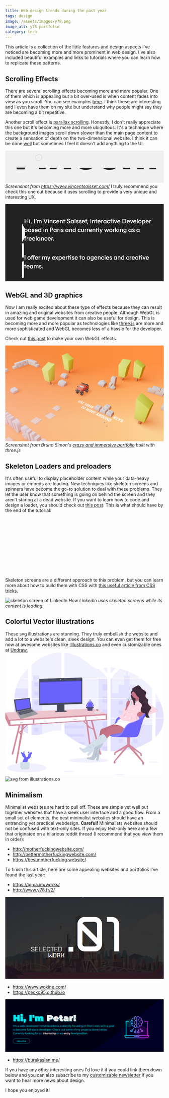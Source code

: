 ```yaml
---
title: Web design trends during the past year
tags: design
image: /assets/images/y78.png
image_alt: y78 portfolio
category: tech
---
```

This article is a collection of the little features and design aspects I've noticed are becoming more and more prominent in web design. I've also included beautiful examples and links to tutorials where you can learn how to replicate these patterns.

## Scrolling Effects
There are several scrolling effects becoming more and more popular. One of them which is appealing but a bit over-used is when content fades into view as you scroll. You can see examples <a href="https://michalsnik.github.io/aos/" target="_blank" rel="noopener">here</a>. I think these are interesting and I even have them on my site but understand why people might say they are becoming a bit repetitive.

Another scroll effect is [parallax scrolling](https://www.w3schools.com/howto/howto_css_parallax.asp). Honestly, I don't really appreciate this one but it's becoming more and more ubiquitous. It's a technique where the background images scroll down slower than the main page content to create a sensation of depth on the two-dimensional website.
I think it can be done <a href="https://davideperozzi.com/" target="_blank" rel="noopener">well</a> but sometimes I feel it doesn't add anything to the UI.

![vincent saisset portfolio](/assets/images/vinc.png)
_Screenshot from <a href="https://www.vincentsaisset.com/" target="_blank" rel="noopener">https://www.vincentsaisset.com/</a>_
I truly recommend you check this one out because it uses scrolling to provide a very unique and interesting UX.

![vincent saisset portfolio](/assets/images/vinc2.png)

## WebGL and 3D graphics
Now I am really excited about these type of effects because they can result in amazing and original websites from creative people. Although WebGL is used for web game development it can also be useful for design. 
This is becoming more and more popular as technologies like <a href="https://threejs.org/" target="_blank" rel="noopener">three.js</a> are more and more sophisticated and WebGL becomes less of a hassle for the developer.

Check out <a href="https://code.tutsplus.com/tutorials/webgl-with-threejs-basics--net-35688" target="_blank" rel="noopener">this post</a> to make your own WebGL effects.

![bruno simon portfolio](/assets/images/bruno.png)
_Screenshot from Bruno Simon's <a target="_blank" rel="noopener" href="https://bruno-simon.com">crazy and immersive portfolio</a> built with three.js_

## Skeleton Loaders and preloaders
It's often useful to display placeholder content while your data-heavy images or embeds are loading. New techniques like skeleton screens and spinners have become the go-to solution to deal with these problems. 
They let the user know that something is going on behind the screen and they aren't staring at a dead website.
If you want to learn how to code and design a loader, you should check out [this post](https://uzpg.me/2019/09/22/design-preloader.html). This is what should have by the end of the tutorial:
<pre><code>

<div id="loader">
  <div id="uno" class="circles"></div>
  <div id="dos" class="circles"></div>
  <div id="tres" class="circles"></div>
</div>
<div id="content">
</div>
</code></pre>
Skeleton screens are a different approach to this problem, but you can learn more about how to build them with CSS with <a href="https://css-tricks.com/building-skeleton-screens-css-custom-properties/" target="_blank" rel="noopener">this useful article from CSS tricks.</a>

![skeleton screen of LinkedIn](https://external-content.duckduckgo.com/iu/?u=https%3A%2F%2Fcdn-images-1.medium.com%2Fmax%2F1200%2F1*jsSAlA0PhcXbrHflQDny9A.png&f=1&nofb=1)
_How LinkedIn uses skeleton screens while its content is loading._

## Colorful Vector Illustrations
These svg illustrations are stunning. They truly embellish the website and add a lot to a website's clean, sleek design. You can even get them for free now at awesome websites like <a href="https://illlustrations.co/" target="_blank" rel="noopener">Illlustrations.co</a> and even customizable ones at <a href="https://undraw.co/" target="_blank" rel="noopener">Undraw.</a>
![svg illustration from undraw](/assets/images/designer-life.svg)
![svg from illustrations.co](https://illlustrations.co/static/91f9aa360159f6dc3c1288a297581448/af144/day70-designer-fav-tool-wacom.png)

## Minimalism 
Minimalist websites are hard to pull off. These are simple yet well put together websites that have a sleek user interface and a good flow. From a small set of elements, the best minimalist websites should have an entrancing yet practical webdesign. **Careful!** Minimalists websites should not be confused with text-only sites. If you enjoy text-only here are a few that originated on a hilarious reddit thread (I recommend that you view them in order):
- <a href="http://motherfuckingwebsite.com/" target="_blank" rel="noopener">http://motherfuckingwebsite.com/</a>
- <a href="http://bettermotherfuckingwebsite.com/" target="_blank" rel="noopener">http://bettermotherfuckingwebsite.com/</a>
- <a href="https://bestmotherfucking.website/" target="_blank" rel="noopener">https://bestmotherfucking.website/</a>

To finish this article, here are some appealing websites and portfolios I've found the last year:
- <a href="https://igma.im/works/" target="_blank" rel="noopener">https://igma.im/works/</a>
- <a href="http://www.y78.fr/2/" target="_blank" rel="noopener">http://www.y78.fr/2/</a>

![y78 portfolio](/assets/images/y78.png)

- <a href="https://www.wokine.com/" target="_blank" rel="noopener">https://www.wokine.com/</a>
- <a href="https://pecko95.github.io/Portfolio" target="_blank" rel="noopener">https://pecko95.github.io</a>

![pecko portfolio](/assets/images/petar.png)
- <a href="https://burakaslan.me/" target="_blank" rel="noopener">https://burakaslan.me/</a>

If you have any other interesting ones I'd love it if you could link them down below and you can also subscribe to my [customizable newsletter](http://metadigest.uzpg.me) if you want to hear more news about design.

I hope you enjoyed it!
